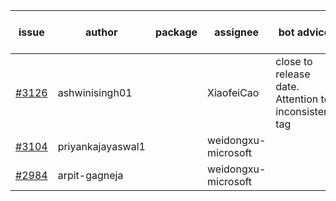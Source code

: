 | issue | author | package | assignee | bot advice | created date of issue | target release date | date from target |
| ------ | ------ | ------ | ------ | ------ | ------ | ------ | :-----: |
| [#3126](https://github.com/Azure/sdk-release-request/issues/3126) | ashwinisingh01 |  | XiaofeiCao | close to release date.  Attention to inconsistent tag | 08-29 | 09-02 | 2 |
| [#3104](https://github.com/Azure/sdk-release-request/issues/3104) | priyankajayaswal1 |  | weidongxu-microsoft |  | 08-22 | 09-05 |  |
| [#2984](https://github.com/Azure/sdk-release-request/issues/2984) | arpit-gagneja |  | weidongxu-microsoft |  | 07-05 | 09-30 |  |
